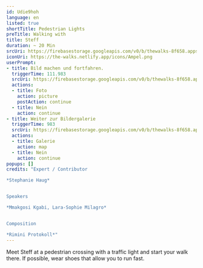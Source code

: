 ```yaml
---
id: Udie9hoh
language: en
listed: true
shortTitle: Pedestrian Lights
preTitle: Walking with
title: Steff
duration: ~ 20 Min
srcUri: https://firebasestorage.googleapis.com/v0/b/thewalks-8f658.appspot.com/o/static%2Fmedias%2Fde_Udie9hoh.mp3?alt=media&token=32fff1c0-2e3d-4d07-b635-bd1dcb3a54d8
iconUri: https://the-walks.netlify.app/icons/Ampel.png
userPrompt:
- title: Bild machen und fortfahren.
  triggerTime: 111.983
  srcUri: https://firebasestorage.googleapis.com/v0/b/thewalks-8f658.appspot.com/o/static%2Fmedias%2Fde_Udie9hoh_loop.mp3?alt=media&token=de4b8108-bef8-46cc-91d5-8d5a8ddf3982
  actions:
  - title: Foto
    action: picture
    postAction: continue
  - title: Nein
    action: continue
- title: Weiter zur Bildergalerie
  triggerTime: 983
  srcUri: https://firebasestorage.googleapis.com/v0/b/thewalks-8f658.appspot.com/o/static%2Fmedias%2Fde_Eer0quuj_loop_1.mp3?alt=media&token=343f6878-9a37-4a07-bbcd-b53cc6048f1b
  actions:
  - title: Galerie
    action: map
  - title: Nein
    action: continue
popups: []
credits: "Expert / Contributor

*Stephanie Haug*


Speakers

*Mmakgosi Kgabi, Lara-Sophie Milagro*


Composition

*Rimini Protokoll*"
---
```

Meet Steff at a pedestrian crossing with a traffic light and start your walk there. If possible, wear shoes that allow you to run fast.
